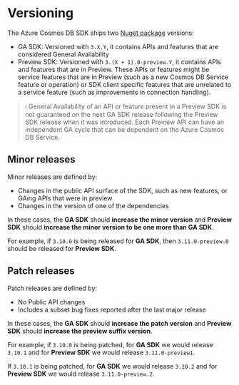 # Versioning

The Azure Cosmos DB SDK ships two [Nuget package](https://www.nuget.org/packages/Microsoft.Azure.Cosmos) versions:

* GA SDK: Versioned with `3.X.Y`, it contains APIs and features that are considered General Availability
* Preview SDK: Versioned with `3.(X + 1).0-preview.Y`, it contains APIs and features that are in Preview. These APIs or features might be service features that are in Preview (such as a new Cosmos DB Service feature or operation) or SDK client specific features that are unrelated to a service feature (such as improvements in connection handling).

> :information_source: General Availability of an API or feature present in a Preview SDK is not guaranteed on the next GA SDK release following the Preview SDK release when it was introduced. Each Preview API can have an independent GA cycle that can be dependent on the Azure Cosmos DB Service.

## Minor releases

Minor releases are defined by: 

* Changes in the public API surface of the SDK, such as new features, or GAing APIs that were in preview
* Changes in the version of one of the dependencies

In these cases, the **GA SDK** should **increase the minor version** and **Preview SDK** should **increase the minor version to be one more than GA SDK**.

For example, if `3.10.0` is being released for **GA SDK**, then `3.11.0-preview.0` should be released for **Preview SDK**.

## Patch releases

Patch releases are defined by:

* No Public API changes
* Includes a subset bug fixes reported after the last major release

In these cases, the **GA SDK** should **increase the patch version** and **Preview SDK** should **increase the preview suffix version**.

For example, if `3.10.0` is being patched, for **GA SDK** we would release `3.10.1` and for **Preview SDK** we would release `3.11.0-preview1`.

If `3.10.1` is being patched, for **GA SDK** we would release `3.10.2` and for **Preview SDK** we would release `3.11.0-preview.2`.
